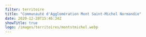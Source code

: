 ```yaml
---
filter: territoire
title: "Communauté d'Agglomération Mont Saint-Michel Normandie"
date: 2020-12-28T15:46:34Z
showTitle: true
logo: /images/territoires/montstmichel.webp
---
```

